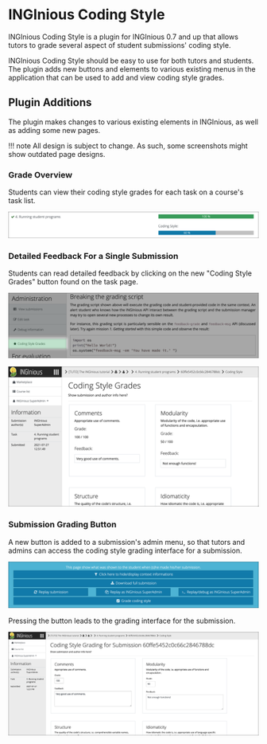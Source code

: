 # INGInious Coding Style

INGInious Coding Style is a plugin for INGInious 0.7 and up that allows tutors to grade several aspect of student submissions' coding style.

INGInious Coding Style should be easy to use for both tutors and students. The plugin adds new buttons and elements to various existing menus in the application that can be used to add and view coding style grades.

## Plugin Additions

The plugin makes changes to various existing elements in INGInious, as well as adding some new pages.

!!! note
    All design is subject to change. As such, some screenshots might show outdated page designs.

### Grade Overview

Students can view their coding style grades for each task on a course's task list.

![Task list grades](img/index/01_tasklist_grade.png)

### Detailed Feedback For a Single Submission

Students can read detailed feedback by clicking on the new "Coding Style Grades" button found on the task page.

![New button](img/index/02_csg_button.png)

![Submission feedback](img/index/03_feedback.png)

### Submission Grading Button

A new button is added to a submission's admin menu, so that tutors and admins can access the coding style grading interface for a submission.

![Admin button](img/index/04_adminbutton.png)

Pressing the button leads to the grading interface for the submission.

![Grading interface](img/index/05_gradinginterface.png)
